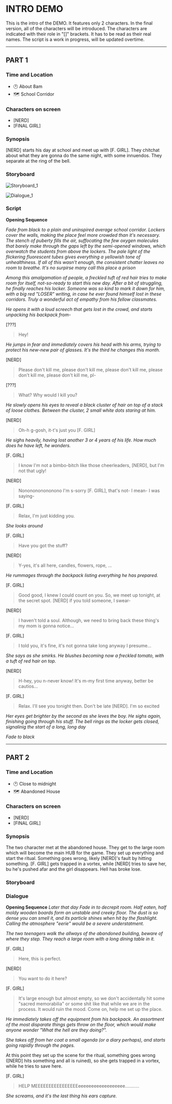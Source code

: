 # **INTRO DEMO** 

This is the intro of the DEMO. It features only 2 characters. In the final version, all of the characters will be introduced.
The characters are indicated with their role in "[]" brackets. It has to be read as their real names.
The script is a work in progress, will be updated overtime.

---

## PART 1
### Time and Location
- 🕐 About 8am
- 🗺️ School Corridor

### Characters on screen
- [NERD]
- [FINAL GIRL]

### Synopsis

[NERD] starts his day at school and meet up with [F. GIRL]. They chitchat about what they are gonna do the same night, with some innuendos. They separate at the ring of the bell.

### Storyboard

![Storyboard_1](https://i.imgur.com/eCNuRWC.jpg)

![Dialogue_1](https://i.imgur.com/F578Mc4.jpg)

### Script

**Opening Sequence**

*Fade from black to a plain and uninspired average school corridor. Lockers cover the walls, making the place feel more crowded than it's necessary. The stench of puberty fills the air, suffocating the few oxygen molecules that barely make through the gaps left by the semi-opened windows, which overwatch the students from above the lockers. The pale light of the flickering fluorescent tubes gives everything a yellowish tone of unhealthiness. If all of this wasn't enough, the consistent chatter leaves no room to breathe.*
*It's no surpirse many call this place a prison*

*Among this amalgamation of people, a freckled tuft of red hair tries to make room for itself, not-so-ready to start this new day. After a bit of struggling, he finally reaches his locker. Someone was so kind to mark it down for him, with a big red "LOSER" writing, in case he ever found himself lost in these corridors. Truly a wonderful act of empathy from his fellow classmates.*

*He opens it with a loud screech that gets lost in the crowd, and starts unpacking his backpack from-*

[???]
> Hey!

*He jumps in fear and immediately covers his head with his arms, trying to protect his new-new pair of glasses. It's the third he changes this month.*

[NERD]
> Please don't kill me, please don't kill me, please don't kill me, please don't kill me, please don't kill me, pl-

[???]
> What? Why would I kill you?

*He slowly opens his eyes to reveal a black cluster of hair on top of a stack of loose clothes. Between the cluster, 2 small white dots staring at him.*

[NERD]
> Oh-h g-gosh, it-t's just you [F. GIRL]

*He sighs heavily, having lost another 3 or 4 years of his life. How much does he have left, he wonders.*

[F. GIRL]
> I know I'm not a bimbo-bitch like those cheerleaders, [NERD], but I'm not that ugly!

[NERD]
> Nononononononono I'm s-sorry [F. GIRL], that's not- I mean- I was saying-

[F. GIRL]
> Relax, I'm just kidding you.

*She looks around*

[F. GIRL]
> Have you got the stuff?

[NERD]
> Y-yes, it's all here, candles, flowers, rope, ...

*He rummages through the backpack listing everything he has prepared.*

[F. GIRL]
> Good good, I knew I could count on you. So, we meet up tonight, at the secret spot.
> [NERD] if you told someone, I swear-

[NERD]
> I haven't told a soul. Although, we need to bring back these thing's my mom is gonna notice...

[F. GIRL]
> I told you, it's fine, it's not gonna take long anyway I presume...

*She says as she smirks.*
*He blushes becoming now a freckled tomato, with a tuft of red hair on top.*

[NERD]
> H-hey, you n-never know! It's m-my first time anyway, better be cautios...

[F. GIRL]
> Relax. I'll see you tonight then. Don't be late [NERD]. I'm so excited

*Her eyes get brighter by the second as she leves the boy.*
*He sighs again, finishing going through his stuff. The bell rings as the locker gets closed, signalinig the start of a long, long day*

*Fade to black*

---

## PART 2
### Time and Location
- 🕐 Close to midnight
- 🗺️ Abandoned House

### Characters on screen
- [NERD]
- [FINAL GIRL]

### Synopsis

The two character met at the abandoned house. They get to the large room which will become the main HUB for the game. They set up everything and start the ritual. Something goes wrong, likely [NERD]'s fault by hitting something. [F. GIRL] gets trapped in a vortex, while [NERD] tries to save her, bu he's pushed afar and the girl disappears. Hell has broke lose.

### Storyboard

### Dialogue
**Opening Sequence**
*Later that day*
*Fade in to decrepit room. Half eaten, half moldy wooden boards form an unstable and creeky floor. The dust is so dense you can smell it, and its particle shines when hit by the flashlight. Calling the atmosphere "eerie" would be a severe understatment.*

*The two teenagers walk the allways of the abandoned building, beware of where they step. They reach a large room with a long dining table in it.*

[F. GIRL]
> Here, this is perfect.

[NERD]
> You want to do it here?

[F. GIRL]
> It's large enough but almost empty, so we don't accidentally hit some "sacred memorabilia" or some shit like that while we are in the process. It would ruin the mood.
> Come on, help me set up the place.

*He immediately takes off the equipment from his backpack. An assortment of the most disparate things gets throw on the floor, which would make anyone wonder "What the hell are they doing?".*

*She takes off from her coat a small agenda (or a diary perhaps), and starts going rapidly through the pages.* 

At this point they set up the scene for the ritual, something goes wrong ([NERD] hits something and all is ruined), so she gets trapped in a vortex, while he tries to save here.

[F. GIRL]
> HELP MEEEEEEEEEEEEEEEEeeeeeeeeeeeeeeeeee...........

*She screams, and it's the last thing his ears capture.*
